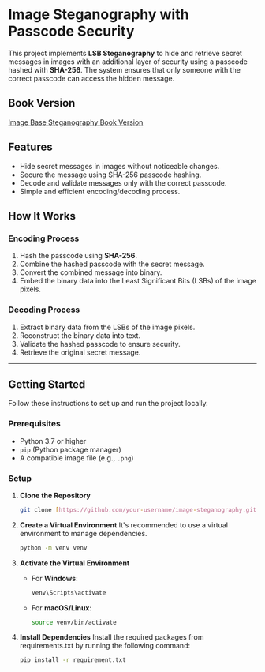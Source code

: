 # Image Steganography with Passcode Security

This project implements **LSB Steganography** to hide and retrieve secret messages in images with an additional layer of security using a passcode hashed with **SHA-256**. The system ensures that only someone with the correct passcode can access the hidden message.

## Book Version
[Image Base Steganography Book Version](https://nbsanity.com/static/a098a7c91801b2514465008c06db30b0/Image_base_stegnography.html)
## Features

- Hide secret messages in images without noticeable changes.
- Secure the message using SHA-256 passcode hashing.
- Decode and validate messages only with the correct passcode.
- Simple and efficient encoding/decoding process.

## How It Works

### Encoding Process
1. Hash the passcode using **SHA-256**.
2. Combine the hashed passcode with the secret message.
3. Convert the combined message into binary.
4. Embed the binary data into the Least Significant Bits (LSBs) of the image pixels.

### Decoding Process
1. Extract binary data from the LSBs of the image pixels.
2. Reconstruct the binary data into text.
3. Validate the hashed passcode to ensure security.
4. Retrieve the original secret message.

---

## Getting Started

Follow these instructions to set up and run the project locally.

### Prerequisites

- Python 3.7 or higher
- `pip` (Python package manager)
- A compatible image file (e.g., `.png`)

### Setup

1. **Clone the Repository**  
   ```bash
   git clone [https://github.com/your-username/image-steganography.git](https://github.com/fahadrafiq94/Computation_Creativity.git)
2. **Create a Virtual Environment** 
It's recommended to use a virtual environment to manage dependencies.
   ```bash
   python -m venv venv

4. **Activate the Virtual Environment**  
   - For **Windows**:
     ```bash
     venv\Scripts\activate
     ```
   - For **macOS/Linux**:
     ```bash
     source venv/bin/activate
     ```


4. **Install Dependencies** 
Install the required packages from requirements.txt by running the following command:
      ```bash
      pip install -r requirement.txt
